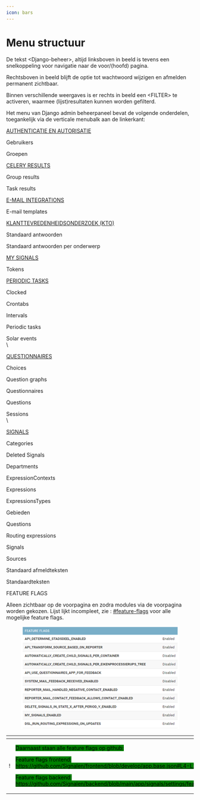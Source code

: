 ```yaml
---
icon: bars
---
```


# Menu structuur

De tekst \<Django-beheer>, altijd linksboven in beeld is tevens een snelkoppeling voor navigatie naar de voor/(hoofd) pagina.

Rechtsboven in beeld blijft de optie tot wachtwoord wijzigen en afmelden permanent zichtbaar.

Binnen verschillende weergaves is er rechts in beeld een \<FILTER> te activeren, waarmee (lijst)resultaten kunnen worden gefilterd.

Het menu van Django admin beheerpaneel bevat de volgende onderdelen, toegankelijk via de verticale menubalk aan de linkerkant:

&#x20;

[AUTHENTICATIE EN AUTORISATIE](gebruikersbeheer.md)

Gebruikers

Groepen

&#x20;

[CELERY RESULTS](celery-results.md)

Group results

Task results

&#x20;

[E-MAIL INTEGRATIONS](e-mail-templates/)

E-mail templates

&#x20;

[KLANTTEVREDENHEIDSONDERZOEK (KTO)](inrichting-klanttevredenheidsonderzoek-kto.md)

Standaard antwoorden

Standaard antwoorden per onderwerp

&#x20;

[MY SIGNALS](my-signals.md)

Tokens

&#x20;

[PERIODIC TASKS](periodic-tasks.md)

Clocked

Crontabs

Intervals

Periodic tasks

Solar events\
\


[QUESTIONNAIRES](questionnaires.md)

Choices

Question graphs

Questionnaires

Questions

Sessions\
\


[SIGNALS](signals-inrichting-signalen-technisch-beheer.md)

Categories

Deleted Signals

Departments

ExpressionContexts

Expressions

ExpressionsTypes

Gebieden

Questions

Routing expressions

Signals

Sources

Standaard afmeldteksten

Standaardteksten

&#x20;

FEATURE FLAGS

Alleen zichtbaar op de voorpagina en zodra modules via de voorpagina worden gekozen. Lijst lijkt incompleet, zie : [#feature-flags](signals-inrichting-signalen-technisch-beheer.md#feature-flags "mention") voor alle mogelijke feature flags.

<figure><img src="../../.gitbook/assets/image (81).png" alt=""><figcaption></figcaption></figure>

<table data-header-hidden><thead><tr><th width="40"></th><th></th></tr></thead><tbody><tr><td>!</td><td><p><mark style="background-color:green;">Daarnaast staan alle feature flags op github:</mark></p><p><mark style="background-color:green;">Feature flags frontend:</mark> <a href="https://github.com/Signalen/frontend/blob/develop/app.base.json#L4-L16"><mark style="background-color:green;">https://github.com/Signalen/frontend/blob/develop/app.base.json#L4-L16</mark></a> </p><p><mark style="background-color:green;">Feature flags backend:</mark> <a href="https://github.com/Signalen/backend/blob/main/app/signals/settings/feature_flags.py"><mark style="background-color:green;">https://github.com/Signalen/backend/blob/main/app/signals/settings/feature_flags.py</mark></a>  </p></td></tr></tbody></table>
